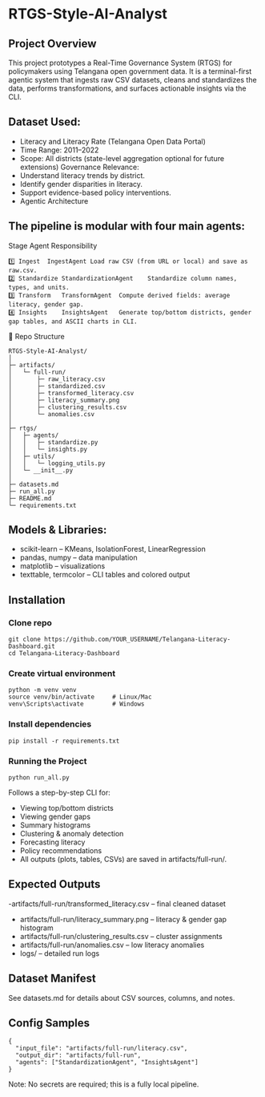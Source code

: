 # RTGS-Style-AI-Analyst

## Project Overview
This project prototypes a Real-Time Governance System (RTGS) for policymakers using Telangana open government data. It is a terminal-first agentic system that ingests raw CSV datasets, cleans and standardizes the data, performs transformations, and surfaces actionable insights via the CLI.

## Dataset Used:

- Literacy and Literacy Rate (Telangana Open Data Portal)
- Time Range: 2011–2022
- Scope: All districts (state-level aggregation optional for future extensions)
Governance Relevance:
- Understand literacy trends by district.
- Identify gender disparities in literacy.
- Support evidence-based policy interventions.
- Agentic Architecture

## The pipeline is modular with four main agents:
Stage	Agent	Responsibility
```
1️⃣ Ingest	IngestAgent	Load raw CSV (from URL or local) and save as raw.csv.
2️⃣ Standardize	StandardizationAgent	Standardize column names, types, and units.
3️⃣ Transform	TransformAgent	Compute derived fields: average literacy, gender gap.
4️⃣ Insights	InsightsAgent	Generate top/bottom districts, gender gap tables, and ASCII charts in CLI.
```
📁 Repo Structure
```
RTGS-Style-AI-Analyst/
│
├─ artifacts/
│   └─ full-run/
│       ├─ raw_literacy.csv
│       ├─ standardized.csv
│       ├─ transformed_literacy.csv
│       ├─ literacy_summary.png
│       ├─ clustering_results.csv
│       └─ anomalies.csv
│
├─ rtgs/
│   ├─ agents/
│   │   ├─ standardize.py
│   │   └─ insights.py
│   ├─ utils/
│   │   └─ logging_utils.py
│   └─ __init__.py
│
├─ datasets.md
├─ run_all.py
├─ README.md
└─ requirements.txt
```

## Models & Libraries:
- scikit-learn – KMeans, IsolationForest, LinearRegression
- pandas, numpy – data manipulation
- matplotlib – visualizations
- texttable, termcolor – CLI tables and colored output

## Installation
### Clone repo
```
git clone https://github.com/YOUR_USERNAME/Telangana-Literacy-Dashboard.git
cd Telangana-Literacy-Dashboard
```
### Create virtual environment
```
python -m venv venv
source venv/bin/activate     # Linux/Mac
venv\Scripts\activate        # Windows
```
### Install dependencies
```
pip install -r requirements.txt
```
### Running the Project
```
python run_all.py
```

Follows a step-by-step CLI for:
- Viewing top/bottom districts
- Viewing gender gaps
- Summary histograms
- Clustering & anomaly detection
- Forecasting literacy
- Policy recommendations
- All outputs (plots, tables, CSVs) are saved in artifacts/full-run/.

## Expected Outputs

-artifacts/full-run/transformed_literacy.csv – final cleaned dataset
- artifacts/full-run/literacy_summary.png – literacy & gender gap histogram
- artifacts/full-run/clustering_results.csv – cluster assignments
- artifacts/full-run/anomalies.csv – low literacy anomalies
- logs/ – detailed run logs

## Dataset Manifest
See datasets.md for details about CSV sources, columns, and notes.

## Config Samples
```
{
  "input_file": "artifacts/full-run/literacy.csv",
  "output_dir": "artifacts/full-run",
  "agents": ["StandardizationAgent", "InsightsAgent"]
}
```

Note: No secrets are required; this is a fully local pipeline.
